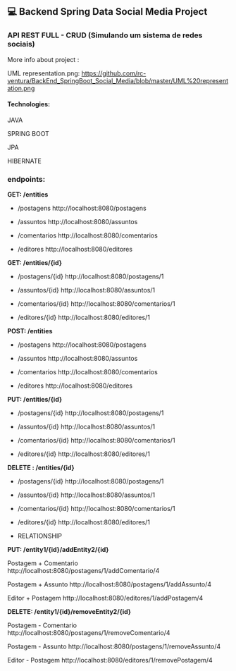 ## 💻 Backend Spring Data Social Media Project 

 ### API REST FULL - CRUD (Simulando um sistema de redes sociais)



More info about project : 

UML representation.png: https://github.com/rc-ventura/BackEnd_SpringBoot_Social_Media/blob/master/UML%20representation.png




#### Technologies:

JAVA

SPRING BOOT

JPA

HIBERNATE




### endpoints:



**GET: /entities**

* /postagens	           http://localhost:8080/postagens

* /assuntos             http://localhost:8080/assuntos

* /comentarios          http://localhost:8080/comentarios

* /editores             http://localhost:8080/editores



**GET: /entities/{id}**

*  /postagens/{id}       http://localhost:8080/postagens/1

*  /assuntos/{id}        http://localhost:8080/assuntos/1

* /comentarios/{id}      http://localhost:8080/comentarios/1

* /editores/{id}         http://localhost:8080/editores/1



**POST: /entities**

* /postagens	            http://localhost:8080/postagens

* /assuntos              http://localhost:8080/assuntos

* /comentarios           http://localhost:8080/comentarios

* /editores              http://localhost:8080/editores



**PUT: /entities/{id}**

*  /postagens/{id}       http://localhost:8080/postagens/1

*  /assuntos/{id}        http://localhost:8080/assuntos/1

*  /comentarios/{id}     http://localhost:8080/comentarios/1

* /editores/{id}         http://localhost:8080/editores/1



**DELETE : /entities/{id}**

*  /postagens/{id}        http://localhost:8080/postagens/1

*  /assuntos/{id}         http://localhost:8080/assuntos/1

* /comentarios/{id}       http://localhost:8080/comentarios/1

* /editores/{id}          http://localhost:8080/editores/1



* RELATIONSHIP



**PUT: /entity1/{id}/addEntity2/{id}**



Postagem + Comentario        http://localhost:8080/postagens/1/addComentario/4

Postagem +  Assunto          http://localhost:8080/postagens/1/addAssunto/4

Editor   +  Postagem         http://localhost:8080/editores/1/addPostagem/4



**DELETE: /entity1/{id}/removeEntity2/{id}**



 Postagem - Comentario        http://localhost:8080/postagens/1/removeComentario/4

 Postagem - Assunto           http://localhost:8080/postagens/1/removeAssunto/4

 Editor  - Postagem           http://localhost:8080/editores/1/removePostagem/4



